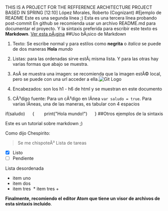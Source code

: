 THIS IS A PROJECT FOR THE REFFERENCE ARCHITECTURE PROJECT BASED IN SPRING
[12:10] López Morales, Roberto (Cognizant)
#Ejemplo de README
Este es una segunda línea ;)
Esta es una tercera línea probando post-commit
En github se recomienda usar un archivo README.md para documentar el proyecto. Y la sintaxis preferida para escribir este texto es **Markdown**. [Ver esta pÃ¡gina](https://guides.github.com/features/mastering-markdown/)
##Uso bÃ¡sico de Markdown
1. Texto: Se escribe normal y para estilos como **negrita** o *italica* se puede de dos maneras __Hola__ _mundo_
2. Listas: para las ordenadas sirve estÃ¡ misma lista. Y para las otras hay varias formas que abajo se muestra.
3. AsÃ­ se muestra una imagen: se recomienda que la imagen estÃ© local, pero se puede con una url acceder a ella.![Git Logo](/images/git.jpg)

4. Encabezados: son los h1 - h6 de html y se muestran en este documento

5. CÃ³digo fuente: Para un cÃ³digo en lÃ­nea `var saludo = true`. Para varias lÃ­neas, una de las maneras, es tabular con 4 espacios

if(saludo)      {        print("Hola mundo!")      }
##Otros ejemplos de la sintaxis

Este es un tutorial sobre markdown ;)

Como dijo Chespirito:
>Se me chispoteÃ³
Lista de tareas
- [x] Listo
- [ ] Pendiente

Lista desordenada

* item uno
* item dos
* item tres  * item tres +

__Finalmente, recomiendo el editor Atom que tiene un visor de archivos de esta sintaxis incluido__.

